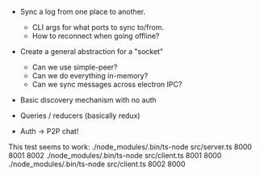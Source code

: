 
- Sync a log from one place to another.
	- CLI args for what ports to sync to/from.
	- How to reconnect when going offline?

- Create a general abstraction for a "socket"
	- Can we use simple-peer?
	- Can we do everything in-memory?
	- Can we sync messages across electron IPC?

- Basic discovery mechanism with no auth
- Queries / reducers (basically redux)
- Auth -> P2P chat!

This test seems to work:
./node_modules/.bin/ts-node src/server.ts 8000 8001 8002
./node_modules/.bin/ts-node src/client.ts 8001 8000
./node_modules/.bin/ts-node src/client.ts 8002 8000